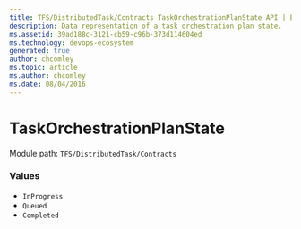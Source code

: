 ```yaml
---
title: TFS/DistributedTask/Contracts TaskOrchestrationPlanState API | Extensions for Azure DevOps Services
description: Data representation of a task orchestration plan state.
ms.assetid: 39ad188c-3121-cb59-c96b-373d114604ed
ms.technology: devops-ecosystem
generated: true
author: chcomley
ms.topic: article
ms.author: chcomley
ms.date: 08/04/2016
---
```


# TaskOrchestrationPlanState

Module path: `TFS/DistributedTask/Contracts`

### Values

- `InProgress`
- `Queued`
- `Completed`
